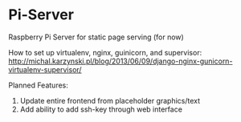# Pi-Server
Raspberry Pi Server for static page serving (for now)

How to set up virtualenv, nginx, guinicorn, and supervisor:
http://michal.karzynski.pl/blog/2013/06/09/django-nginx-gunicorn-virtualenv-supervisor/

Planned Features:
  1. Update entire frontend from placeholder graphics/text
  2. Add ability to add ssh-key through web interface
